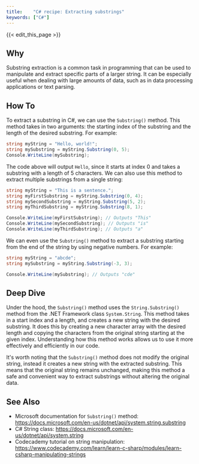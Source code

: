 ```yaml
---
title:    "C# recipe: Extracting substrings"
keywords: ["C#"]
---
```


{{< edit_this_page >}}

## Why
Substring extraction is a common task in programming that can be used to manipulate and extract specific parts of a larger string. It can be especially useful when dealing with large amounts of data, such as in data processing applications or text parsing.

## How To
To extract a substring in C#, we can use the `Substring()` method. This method takes in two arguments: the starting index of the substring and the length of the desired substring. For example:

```C#
string myString = "Hello, world!";
string mySubstring = myString.Substring(0, 5);
Console.WriteLine(mySubstring);
```

The code above will output `Hello`, since it starts at index 0 and takes a substring with a length of 5 characters. We can also use this method to extract multiple substrings from a single string:

```C#
string myString = "This is a sentence.";
string myFirstSubstring = myString.Substring(0, 4);
string mySecondSubstring = myString.Substring(5, 2);
string myThirdSubstring = myString.Substring(8, 1);

Console.WriteLine(myFirstSubstring); // Outputs "This"
Console.WriteLine(mySecondSubstring); // Outputs "is"
Console.WriteLine(myThirdSubstring); // Outputs "a"
```

We can even use the `Substring()` method to extract a substring starting from the end of the string by using negative numbers. For example:

```C#
string myString = "abcde";
string mySubstring = myString.Substring(-3, 3);

Console.WriteLine(mySubstring); // Outputs "cde"
```

## Deep Dive
Under the hood, the `Substring()` method uses the `String.Substring()` method from the .NET Framework class `System.String`. This method takes in a start index and a length, and creates a new string with the desired substring. It does this by creating a new character array with the desired length and copying the characters from the original string starting at the given index. Understanding how this method works allows us to use it more effectively and efficiently in our code.

It's worth noting that the `Substring()` method does not modify the original string, instead it creates a new string with the extracted substring. This means that the original string remains unchanged, making this method a safe and convenient way to extract substrings without altering the original data.

## See Also
- Microsoft documentation for `Substring()` method: https://docs.microsoft.com/en-us/dotnet/api/system.string.substring
- C# String class: https://docs.microsoft.com/en-us/dotnet/api/system.string
- Codecademy tutorial on string manipulation: https://www.codecademy.com/learn/learn-c-sharp/modules/learn-csharp-manipulating-strings